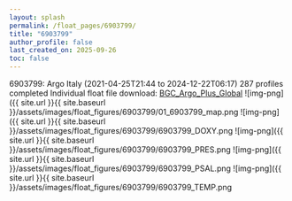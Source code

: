 ```yaml
---
layout: splash
permalink: /float_pages/6903799/
title: "6903799"
author_profile: false
last_created_on: 2025-09-26
toc: false
---
```

 
6903799: Argo Italy (2021-04-25T21:44 to 2024-12-22T06:17)
287 profiles completed
Individual float file download: [BGC_Argo_Plus_Global](https://ftp.soest.hawaii.edu/bgc_argo_plus/Individual_Floats/outliers_removed/6903799_Sprof_processed.nc)
![img-png]({{ site.url }}{{ site.baseurl }}/assets/images/float_figures/6903799/01_6903799_map.png
![img-png]({{ site.url }}{{ site.baseurl }}/assets/images/float_figures/6903799/6903799_DOXY.png
![img-png]({{ site.url }}{{ site.baseurl }}/assets/images/float_figures/6903799/6903799_PRES.png
![img-png]({{ site.url }}{{ site.baseurl }}/assets/images/float_figures/6903799/6903799_PSAL.png
![img-png]({{ site.url }}{{ site.baseurl }}/assets/images/float_figures/6903799/6903799_TEMP.png
